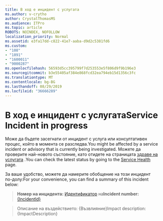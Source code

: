 ```yaml
---
title: В ход е инцидент с услугата
ms.author: v-crytho
author: CrystalThomasMS
ms.audience: ITPro
ms.topic: article
ROBOTS: NOINDEX, NOFOLLOW
localization_priority: Normal
ms.assetid: e3fa17dd-c822-41e7-aaba-d9d2c5381fd6
ms.custom:
- "108"
- "1891"
- "1600011"
- "9000287"
ms.openlocfilehash: 56593d5cc395799f7d253553e5f806d9f9b196e3
ms.sourcegitcommit: b3e55405af384e868fcd32ea794eb15d1356c3fc
ms.translationtype: MT
ms.contentlocale: bg-BG
ms.lasthandoff: 08/29/2019
ms.locfileid: "36666289"
---
```

# <a name="service-incident-in-progress"></a><span data-ttu-id="31aeb-102">В ход е инцидент с услугата</span><span class="sxs-lookup"><span data-stu-id="31aeb-102">Service Incident in progress</span></span>

<span data-ttu-id="31aeb-103">Може да бъдете засегнати от инцидент с услуга или консултативен процес, който в момента се разследва.</span><span class="sxs-lookup"><span data-stu-id="31aeb-103">You might be affected by a service incident or advisory that is currently being investigated.</span></span> <span data-ttu-id="31aeb-104">Можете да проверите най-новото състояние, като отидете на страницата [здраве на услугата](https://admin.microsoft.com/adminportal/home#/servicehealth) .</span><span class="sxs-lookup"><span data-stu-id="31aeb-104">You can check the latest status by going to the [Service Health](https://admin.microsoft.com/adminportal/home#/servicehealth) page.</span></span>
  
<span data-ttu-id="31aeb-105">За ваше удобство, можете да намерите обобщение на този инцидент по-долу:</span><span class="sxs-lookup"><span data-stu-id="31aeb-105">For your convenience, you can find a summary of this incident below:</span></span>
  
> <span data-ttu-id="31aeb-106">**Номер на инцидента:** [Идентификатор](https://admin.microsoft.com/adminportal/home#/servicehealth) на</span><span class="sxs-lookup"><span data-stu-id="31aeb-106">**Incident number:**[{IncidentId}](https://admin.microsoft.com/adminportal/home#/servicehealth)</span></span>
    
> <span data-ttu-id="31aeb-107">Описание на въздействието: {Възвлияние}</span><span class="sxs-lookup"><span data-stu-id="31aeb-107">Impact description: {ImpactDescription}</span></span>
